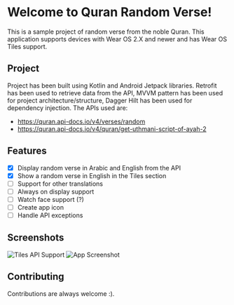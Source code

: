 # Welcome to Quran Random Verse!

This is a sample project of random verse from the noble Quran. This application supports devices with Wear OS 2.X and newer and has Wear OS Tiles support.

## Project

Project has been built using Kotlin and Android Jetpack libraries. Retrofit has been used to retrieve data from the API, MVVM pattern has been used for project architecture/structure, Dagger Hilt has been used for dependency injection. The APIs used are:

 -  https://quran.api-docs.io/v4/verses/random
 -  https://quran.api-docs.io/v4/quran/get-uthmani-script-of-ayah-2

## Features

 - [X] Display random verse in Arabic and English from the API
 - [X] Show a random verse in English in the Tiles section
 - [ ] Support for other translations
 - [ ] Always on display support
 - [ ] Watch face support (?)
 - [ ] Create app icon
 - [ ] Handle API exceptions

## Screenshots
![Tiles API Support](https://i.imgur.com/wBH9kHX.png)
![App Screenshot](https://i.imgur.com/GBkOnyr.png)


## Contributing
Contributions are always welcome :).

